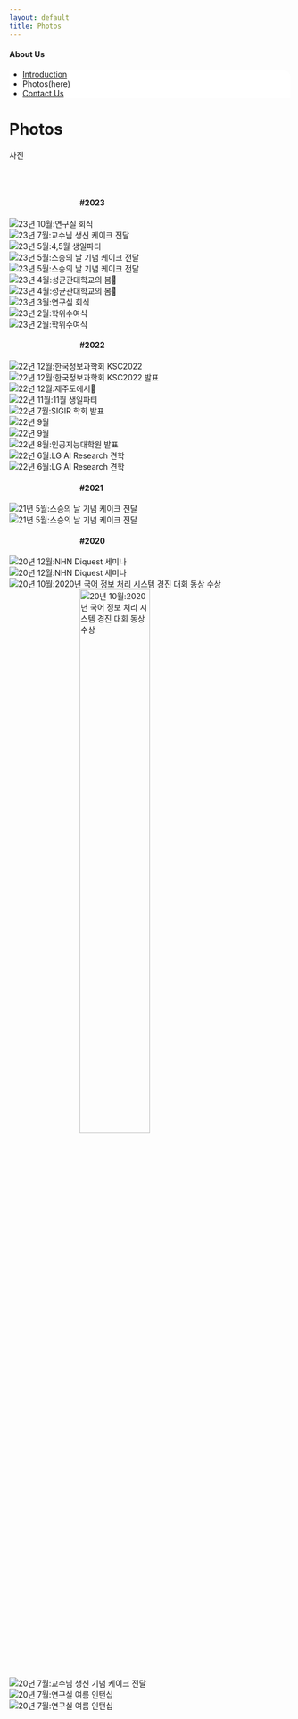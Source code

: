 ```yaml
---
layout: default
title: Photos
---
```

<style>
	.center{
	display: block;
	margin-left: auto;
	margin-right: auto;
	width: 50%;
	}
	.entirecenter{
	display: block;
	margin-left: auto;
	margin-right: auto;
	margin-top: auto;
	margin-bottom: auto;
	height: 50%;
	width: 50%;
	}
</style>

<h4>About Us</h4>
 <div class="linklink" style = "background-color:#ffffff;border-radius:0 15px">
          <ul class="posts-list">
            <li class="post-link">
                <a class="post-title" href="https://nlplab-skku.github.io/AboutUs/Introduction/">Introduction </a>
            </li>
            <li>Photos(here)
            </li>
            <li class="post-link">
                <a class="post-title" href="https://nlplab-skku.github.io/AboutUs/ContactUs/">Contact Us</a>
            </li>
          </ul>
  </div>


<div class="post">
  <h1 class="pageTitle">Photos</h1>	
  <p class="meta">사진</p>
  
  <br><br>
	
  <h4 class = "center">#2023</h4>
  <div class="slider">
	<div><img src = "/assets/img/photos/0114.jpg" title = "23년 10월:연구실 회식"/></div>
	<div><img src = "/assets/img/photos/0114.jpg" title = "23년 7월:교수님 생신 케이크 전달"/></div>
	<div><img src = "/assets/img/photos/0113.jpg" title = "23년 5월:4,5월 생일파티"/></div>
	<div><img src = "/assets/img/photos/0112.jpg" title = "23년 5월:스승의 날 기념 케이크 전달"/></div>
	<div><img src = "/assets/img/photos/0111.jpg" title = "23년 5월:스승의 날 기념 케이크 전달"/></div>
	<div><img src = "/assets/img/photos/0110.jpg" title = "23년 4월:성균관대학교의 봄🌸"/></div>
	<div><img src = "/assets/img/photos/0109.jpg" title = "23년 4월:성균관대학교의 봄🌸"/></div>
	<div><img src = "/assets/img/photos/0108.jpg" title = "23년 3월:연구실 회식"/></div>
	<div><img src = "/assets/img/photos/0107.jpg" title = "23년 2월:학위수여식"/></div>
	<div><img src = "/assets/img/photos/0106.jpg" title = "23년 2월:학위수여식"/></div>
  </div>
	
  <h4 class = "center">#2022</h4>
  <div class="slider">
	<div><img src = "/assets/img/photos/0105.jpg" title = "22년 12월:한국정보과학회 KSC2022"/></div>
	<div><img src = "/assets/img/photos/0104.jpg" title = "22년 12월:한국정보과학회 KSC2022 발표"/></div>
	<div><img src = "/assets/img/photos/0103.jpg" title = "22년 12월:제주도에서🍊"/></div>
	<div><img src = "/assets/img/photos/0102-1.jpg" title = "22년 11월:11월 생일파티"/></div>
	<div><img src = "/assets/img/photos/0102.png" title = "22년 7월:SIGIR 학회 발표"/></div>
	<div><img src = "/assets/img/photos/0100.jpg" title = "22년 9월"/></div>
	<div><img src = "/assets/img/photos/0101.jpg" title = "22년 9월"/></div>
	<div><img src = "/assets/img/photos/0099.jpg" title = "22년 8월:인공지능대학원 발표"/></div>
	<div><img src = "/assets/img/photos/0098.jpg" title = "22년 6월:LG AI Research 견학"/></div>
	<div><img src = "/assets/img/photos/0097.jpg" title = "22년 6월:LG AI Research 견학"/></div>
  </div>
	
  <h4 class = "center">#2021</h4>
  <div class="slider">
	<div><img src = "/assets/img/photos/0096.jpg" title = "21년 5월:스승의 날 기념 케이크 전달"/></div>
	<div><img src = "/assets/img/photos/0095.jpg" title = "21년 5월:스승의 날 기념 케이크 전달"/></div>
  </div>
	
  <h4 class = "center">#2020</h4>
  <div class="slider">
	<div><img src = "/assets/img/photos/0094.jpg" title = "20년 12월:NHN Diquest 세미나"/></div>
	<div><img src = "/assets/img/photos/0093.jpg" title = "20년 12월:NHN Diquest 세미나"/></div>
	<div><img src = "/assets/img/photos/0092.jpg" title = "20년 10월:2020년 국어 정보 처리 시스템 경진 대회 동상 수상"/></div>
	<div><img class = "center" src = "/assets/img/photos/0091.jpg" title = "20년 10월:2020년 국어 정보 처리 시스템 경진 대회 동상 수상"/></div>
	<div><img src = "/assets/img/photos/0090.jpg" title = "20년 7월:교수님 생신 기념 케이크 전달"/></div>
	<div><img src = "/assets/img/photos/0089.jpg" title = "20년 7월:연구실 여름 인턴십"/></div>
	<div><img src = "/assets/img/photos/0088.jpg" title = "20년 7월:연구실 여름 인턴십"/></div>
  </div>
  
  <!-- <h4 class = "center">#2019</h4>
  <div class="slider">
	<div><img src = "/assets/img/photos/0086.jpg" title = "19년 5월:홈커밍데이"/></div>
	<div><img src = "/assets/img/photos/0087.jpg" title = "19년 5월:홈커밍데이"/></div>
	<div><img src = "/assets/img/photos/0080.jpg" title = "19년 5월:홈커밍데이"/></div>
	<div><img src = "/assets/img/photos/0081.jpg" title = "19년 5월:홈커밍데이"/></div>
	<div><img src = "/assets/img/photos/0082.jpg" title = "19년 5월:홈커밍데이"/></div>
	<div><img src = "/assets/img/photos/0083.jpg" title = "19년 5월:홈커밍데이"/></div>
	<div><img src = "/assets/img/photos/0084.jpg" title = "19년 5월:홈커밍데이"/></div>
	<div><img src = "/assets/img/photos/0085.jpg" title = "19년 5월:홈커밍데이"/></div>
  </div>
  
  <h4 class = "center">#2018</h4>
  <div class="slider">
	<div><img src = "/assets/img/photos/0079.jpg" title = "18년 11월:4차 산업혁명 디지털 포렌식 아이디어 공모전 우수상 수상"/></div>
	<div><img src = "/assets/img/photos/0078.jpg" title = "18년 5월:홈커밍데이"/></div>
	<div><img src = "/assets/img/photos/0077.jpg" title = "18년 5월:홈커밍데이"/></div>
  </div>
  
  
  <h4 class = "center">#2017</h4>
  <div class="slider">
	<div><img src = "/assets/img/photos/0076.jpg" title = "17년 6월:아트몰링 옥상에서..."/></div>
	<div><img src = "/assets/img/photos/0075.jpg" title = "17년 6월:영화관에서..."/></div>
	<div><img src = "/assets/img/photos/0074.jpg" title = "17년 5월:인지과학회-4차 산업혁명 시대 인간과 로봇의 공진화"/></div>
	<div><img src = "/assets/img/photos/0073.jpg" title = "17년 5월:인지과학회-4차 산업혁명 시대 인간과 로봇의 공진화"/></div>
	<div><img class = "center" src = "/assets/img/photos/0072.jpg" title = "17년 5월:덕수궁에서..."/></div>
	<div><img src = "/assets/img/photos/0071.jpg" title = "17년 5월:덕수궁에서..."/></div>
  </div>
  
  <h4 class = "center">#2016</h4>
  <div class="slider">
	<div><img src = "/assets/img/photos/0070.jpg" title = "16년 8월:제 1회 동아대-서강대 Deep Learning 기술 교류 워크샵"/></div>
	<div><img src = "/assets/img/photos/0069.jpg" title = "16년 8월:제 1회 동아대-서강대 Deep Learning 기술 교류 워크샵"/></div>
	<div><img src = "/assets/img/photos/0068.jpg" title = "16년 5월:홈커밍데이"/></div>
	<div><img src = "/assets/img/photos/0067.jpg" title = "16년 5월:홈커밍데이"/></div>
  </div>
  
  <h4 class = "center">#2015</h4>
  <div class="slider">
	<div><img class = "center" src = "/assets/img/photos/0065.jpg" title = "15년 10월:한국정보과학회 KKC2015 장려상 수상"/></div>
	<div><img src = "/assets/img/photos/0064.jpg" title = "15년 10월:한글 및 한국어 정보처리 학술대회"/></div>
	<div><img class = "center" src = "/assets/img/photos/0063.jpg" title = "15년 10월:한글 및 한국어 정보처리 학술대회"/></div>
	<div><img src = "/assets/img/photos/0062.jpg" title = "15년 6월:한국정보과학회 KKC2015 우수논문상 수상"/></div>
	<div><img src = "/assets/img/photos/0061.jpg" title = "15년 6월:한국정보과학회 KKC2015 공헌상 수상"/></div>
	<div><img src = "/assets/img/photos/0060.jpg" title = "15년 6월:한국정보과학회 KKC2015"/></div>
	<div><img src = "/assets/img/photos/0059.jpg" title = "15년 6월:한국정보과학회 KKC2015"/></div>
	<div><img src = "/assets/img/photos/0058.jpg" title = "15년 1월:한국정보과학회 튜토리얼 : Deep Learning for NLP"/></div>
	<div><img src = "/assets/img/photos/0057.jpg" title = "15년 1월:허디거디에서.."/></div>
  </div>
  
  <h4 style = "text-align:center;">#2014</h4>
  <div class="slider">
	<div><img class = "center" src = "/assets/img/photos/0056.jpg" title = "14년 10월:국어정보처리 시스템 경진 대회 입상"/></div>
	<div><img src = "/assets/img/photos/0055.jpg" title = "14년 10월:국어정보처리 시스템 경진 대회"/></div>
	<div><img src = "/assets/img/photos/0054.jpg" title = "14년 10월:한국어 정보처리 학술대회"/></div>
	<div><img class = "columnbottom" src = "/assets/img/photos/0053.jpg" title = "14년 10월:한국어 정보처리 학술대회"/></div>
	<div><img src = "/assets/img/photos/0052.jpg" title = "14년 10월:한국어 정보처리 학술대회"/></div>
	<div><img src = "/assets/img/photos/0051.jpg" title = "14년 10월:한국어 정보처리 학술대회"/></div>
	<div><img src = "/assets/img/photos/0050.jpg" title = "14년 5월:홈커밍데이"/></div>
	<div><img src = "/assets/img/photos/0049.jpg" title = "14년 2월:제주도 Qolt 워크샵"/></div>
	<div><img src = "/assets/img/photos/0048.jpg" title = "14년 2월:제주도 Qolt 워크샵"/></div>
  </div>
  
  <h4 style = "text-align:center;">#2013</h4>
  <div class="slider">
	<div><img src = "/assets/img/photos/0047.jpg" title = "13년 5월:홈커밍데이"/></div>
	<div><img class = "center" src = "/assets/img/photos/0046.jpg" title = "13년 2월:HCL 학회"/></div>
	<div><img src = "/assets/img/photos/0045.jpg" title = "13년 2월:HCL 학회"/></div>
  </div>
  
  <h4 style = "text-align:center;">#2012</h4>
  <div class="slider">
	<div><image class = "entirecenter" src = "/assets/img/photos/0044.jpg" title = "12년 12월:단체 회식"/></div>
	<div><image class = "entirecenter" src = "/assets/img/photos/0043.jpg" title = "12년 12월:단체 회식"/></div>
	<div><image class = "entirecenter" src = "/assets/img/photos/0042.jpg" title = "12년 12월:단체 회식"/></div>
	<div><image class = "entirecenter" src = "/assets/img/photos/0041.jpg" title = "12년 10월:한글 정보 처리 학회"/></div>
	<div><image class = "entirecenter" src = "/assets/img/photos/0040.jpg" title = "12년 10월:한글 정보 처리 학회"/></div>
	<div><image class = "entirecenter" src = "/assets/img/photos/0039.jpg" title = "12년 10월:한글 정보 처리 학회"/></div>
	<div><image class = "entirecenter" src = "/assets/img/photos/0038.jpg" title = "12년 8월:한국 컴퓨터 종합 학술대회"/></div>
	<div><image class = "entirecenter" src = "/assets/img/photos/0037.jpg" title = "12년 8월:한국 컴퓨터 종합 학술대회"/></div>
	<div><image class = "entirecenter" src = "/assets/img/photos/0036.jpg" title = "12년 7월:ACL"/></div>
	<div><image class = "entirecenter" src = "/assets/img/photos/0035.jpg" title = "12년 7월:ACL"/></div>
	<div><image class = "entirecenter" src = "/assets/img/photos/0034.jpg" title = "12년 7월:Douglas W. Oard 교수님 세미나"/></div>
  </div>
  
  <h4 style = "text-align:center;">#2011</h4>
  <div class="slider">
	<div><image class = "entirecenter" src = "/assets/img/photos/0033.jpg" title = "미국 ACL"/></div>
	<div><image class = "entirecenter" src = "/assets/img/photos/0032.jpg" title = "한국 컴퓨터 종합 학술대회"/></div>
	<div><image class = "entirecenter" src = "/assets/img/photos/0031.jpg" title = "한국 컴퓨터 종합 학술대회"/></div>
	<div><image class = "entirecenter" src = "/assets/img/photos/0030.jpg" title = "한국 컴퓨터 종합 학술대회"/></div>
	<div><image class = "entirecenter" src = "/assets/img/photos/0029.jpg" title = "2월..."/></div>
	<div><image class = "entirecenter" src = "/assets/img/photos/0028.jpg" title = "1월..."/></div>
  </div>
  
  <h4 style = "text-align:center;">#2010</h4>
  <div class="slider">
  	<div><image class = "entirecenter" src = "/assets/img/photos/0027.jpg" title = "한국 정보 과학회"/></div>
	<div><image class = "entirecenter" src = "/assets/img/photos/0026.jpg" title = "한국 정보 과학회"/></div>
	<div><image class = "entirecenter" src = "/assets/img/photos/0025.jpg" title = "한국어 정보처리 학술대회"/></div>
	<div><image class = "entirecenter" src = "/assets/img/photos/0024.jpg" title = "한국어 정보처리 학술대회"/></div>
	<div><image class = "entirecenter" src = "/assets/img/photos/0023.jpg" title = "한국어 정보처리 학술대회"/></div>
	<div><image class = "entirecenter" src = "/assets/img/photos/0022.jpg" title = "여름 어느날.."/></div>
	<div><image class = "entirecenter" src = "/assets/img/photos/0021.jpg" title = "여름 어느날.."/></div>
	<div><image class = "entirecenter" src = "/assets/img/photos/0020.jpg" title = "여름 어느날.."/></div>
	<div><image class = "entirecenter" src = "/assets/img/photos/0019.jpg" title = "여름 어느날.."/></div>
	<div><image class = "entirecenter" src = "/assets/img/photos/0018.jpg" title = "여름 어느날.."/></div>
  </div>
  
  <h4 style = "text-align:center;">#2009</h4>
  <div class="slider">
	<div><image class = "entirecenter" src = "/assets/img/photos/0017.jpg" title = "한국 컴퓨터 종합 학술대회"/></div>
	<div><image class = "entirecenter" src = "/assets/img/photos/0016.jpg" title = "한국 컴퓨터 종합 학술대회"/></div>
	<div><image class = "entirecenter" src = "/assets/img/photos/0015.jpg" title = "한국 컴퓨터 종합 학술대회"/></div>
	<div><image class = "entirecenter" src = "/assets/img/photos/0014.jpg" title = "한국 컴퓨터 종합 학술대회"/></div>
	<div><image class = "entirecenter" src = "/assets/img/photos/0013.jpg" title = "한국 컴퓨터 종합 학술대회"/></div>
	<div><image class = "entirecenter" src = "/assets/img/photos/0012.jpg" title = "한국 컴퓨터 종합 학술대회"/></div>
  </div>
  
  <h4 style = "text-align:center;">#2008</h4>
  <div class="slider">
	<div><image class = "entirecenter" src = "/assets/img/photos/0011.jpg" title = "8월 어느 날..."/></div>
	<div><image class = "entirecenter" src = "/assets/img/photos/0010.jpg" title = "8월 어느 날..."/></div>
	<div><image class = "entirecenter" src = "/assets/img/photos/0009.jpg" title = "8월 어느 날..."/></div>
  </div>
  
  <h4 style = "text-align:center;">#2007</h4>
  <div class="slider">
	<div><image class = "entirecenter" src = "/assets/img/photos/0008.jpg" title = "8월 어느 날..."/></div>
	<div><image class = "entirecenter" src = "/assets/img/photos/0007.jpg" title = "8월 어느 날..."/></div>
	<div><image class = "entirecenter" src = "/assets/img/photos/0006.jpg" title = "8월 어느 날..."/></div>
	<div><image class = "entirecenter" src = "/assets/img/photos/0005.jpg" title = ""/></div>
	<div><image class = "entirecenter" src = "/assets/img/photos/0004.jpg" title = ""/></div>
	<div><image class = "entirecenter" src = "/assets/img/photos/0003.jpg" title = ""/></div>
	<div><image class = "entirecenter" src = "/assets/img/photos/0002.jpg" title = ""/></div>
	<div><image class = "entirecenter" src = "/assets/img/photos/0001.jpg" title = ""/></div>
  </div> -->
